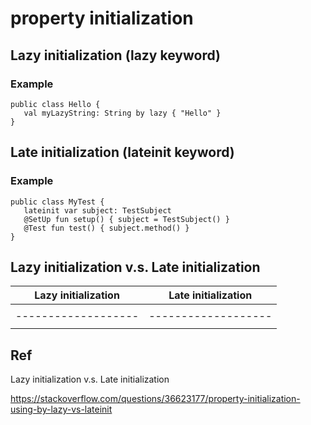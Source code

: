 # property initialization
## Lazy initialization (lazy keyword)
### Example

    public class Hello {
       val myLazyString: String by lazy { "Hello" }
    }

## Late initialization (lateinit keyword)
### Example

    public class MyTest {
       lateinit var subject: TestSubject
       @SetUp fun setup() { subject = TestSubject() }
       @Test fun test() { subject.method() }
    }

## Lazy initialization v.s. Late initialization

| Lazy initialization | Late initialization |
| --------------------| ------------------- |
|                     |                     |
| ------------------- | ------------------- |
|                     |                     |

## Ref
Lazy initialization v.s. Late initialization

https://stackoverflow.com/questions/36623177/property-initialization-using-by-lazy-vs-lateinit
